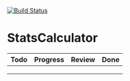 [![Build Status](https://travis-ci.com/eo-39/StatsCalculator.svg?branch=main)](https://travis-ci.com/eo-39/StatsCalculator)


# StatsCalculator

| Todo  | Progress  |  Review |  Done |  
|-------|-----------|---------|-------|
|       |           |         |       |   
|       |           |         |       |   
|       |           |         |       |   


